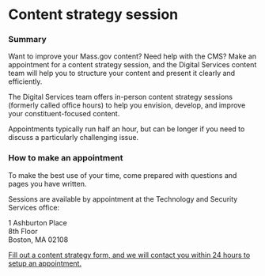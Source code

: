 # Content strategy session

### Summary

  
Want to improve your Mass.gov content? Need help with the CMS? Make an appointment for a content strategy session, and the Digital Services content team will help you to structure your content and present it clearly and efficiently.

The Digital Services team offers in-person content strategy sessions \(formerly called office hours\) to help you envision, develop, and improve your constituent-focused content.

Appointments typically run half an hour, but can be longer if you need to discuss a particularly challenging issue.

### How to make an appointment

To make the best use of your time, come prepared with questions and pages you have written.

Sessions are available by appointment at the Technology and Security Services office:

1 Ashburton Place  
8th Floor  
Boston, MA 02108

[Fill out a content strategy form, and we will contact you within 24 hours to setup an appointment.](https://massgov.formstack.com/forms/writing_office_hours)

